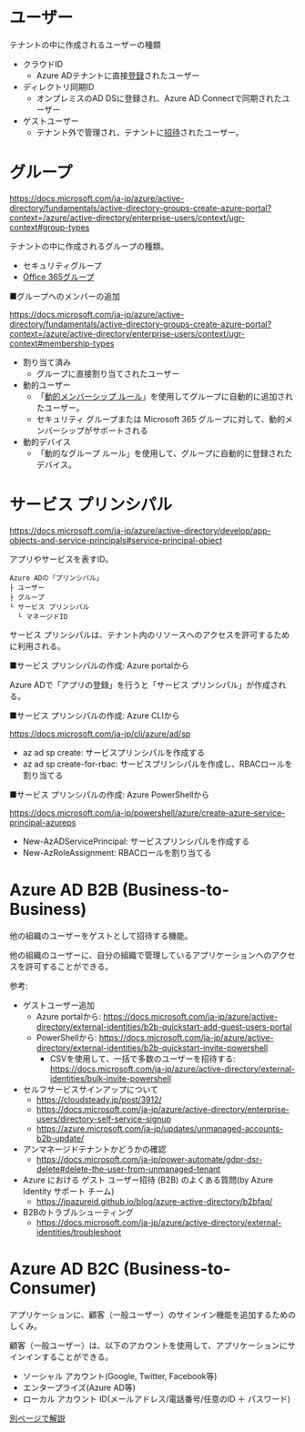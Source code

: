 
# ユーザー

テナントの中に作成されるユーザーの種類

- クラウドID
  - Azure ADテナントに直接[登録](https://docs.microsoft.com/ja-jp/azure/active-directory/fundamentals/add-users-azure-active-directory?context=/azure/active-directory/enterprise-users/context/ugr-context)されたユーザー
- ディレクトリ同期ID
  - オンプレミスのAD DSに登録され、Azure AD Connectで同期されたユーザー
- ゲストユーザー
  - テナント外で管理され、テナントに[招待](https://docs.microsoft.com/ja-jp/azure/active-directory/external-identities/b2b-quickstart-add-guest-users-portal)されたユーザー。


# グループ

https://docs.microsoft.com/ja-jp/azure/active-directory/fundamentals/active-directory-groups-create-azure-portal?context=/azure/active-directory/enterprise-users/context/ugr-context#group-types

テナントの中に作成されるグループの種類。

- セキュリティグループ
- [Office 365グループ](https://docs.microsoft.com/ja-jp/microsoft-365/admin/create-groups/office-365-groups?view=o365-worldwide)


■グループへのメンバーの追加

https://docs.microsoft.com/ja-jp/azure/active-directory/fundamentals/active-directory-groups-create-azure-portal?context=/azure/active-directory/enterprise-users/context/ugr-context#membership-types

- 割り当て済み
  - グループに直接割り当てされたユーザー
- 動的ユーザー
  - 「[動的メンバーシップ ルール](https://docs.microsoft.com/ja-jp/azure/active-directory/enterprise-users/groups-create-rule)」を使用してグループに自動的に追加されたユーザー。
  - セキュリティ グループまたは Microsoft 365 グループに対して、動的メンバーシップがサポートされる
- 動的デバイス
  - 「動的なグループ ルール」を使用して、グループに自動的に登録されたデバイス。

# サービス プリンシパル

https://docs.microsoft.com/ja-jp/azure/active-directory/develop/app-objects-and-service-principals#service-principal-object

アプリやサービスを表すID。

```
Azure ADの「プリンシパル」
├ ユーザー
├ グループ
└ サービス プリンシパル
  └ マネージドID
```

サービス プリンシパルは、テナント内のリソースへのアクセスを許可するために利用される。

■サービス プリンシパルの作成: Azure portalから

Azure ADで「アプリの登録」を行うと「サービス プリンシパル」が作成される。

■サービス プリンシパルの作成: Azure CLIから

https://docs.microsoft.com/ja-jp/cli/azure/ad/sp

- az ad sp create: サービスプリンシパルを作成する
- az ad sp create-for-rbac: サービスプリンシパルを作成し、RBACロールを割り当てる

■サービス プリンシパルの作成: Azure PowerShellから

https://docs.microsoft.com/ja-jp/powershell/azure/create-azure-service-principal-azureps

- New-AzADServicePrincipal: サービスプリンシパルを作成する
- New-AzRoleAssignment: RBACロールを割り当てる

# Azure AD B2B (Business-to-Business)

他の組織のユーザーをゲストとして招待する機能。

他の組織のユーザーに、自分の組織で管理しているアプリケーションへのアクセスを許可することができる。

参考:
- ゲストユーザー追加
  - Azure portalから: https://docs.microsoft.com/ja-jp/azure/active-directory/external-identities/b2b-quickstart-add-guest-users-portal
  - PowerShellから: https://docs.microsoft.com/ja-jp/azure/active-directory/external-identities/b2b-quickstart-invite-powershell
    - CSVを使用して、一括で多数のユーザーを招待する: https://docs.microsoft.com/ja-jp/azure/active-directory/external-identities/bulk-invite-powershell
- セルフサービスサインアップについて
  - https://cloudsteady.jp/post/3912/
  - https://docs.microsoft.com/ja-jp/azure/active-directory/enterprise-users/directory-self-service-signup
  - https://azure.microsoft.com/ja-jp/updates/unmanaged-accounts-b2b-update/
- アンマネージドテナントかどうかの確認
  - https://docs.microsoft.com/ja-jp/power-automate/gdpr-dsr-delete#delete-the-user-from-unmanaged-tenant
- Azure における ゲスト ユーザー招待 (B2B) のよくある質問(by Azure Identity サポート チーム)
  - https://jpazureid.github.io/blog/azure-active-directory/b2bfaq/
- B2Bのトラブルシューティング
  - https://docs.microsoft.com/ja-jp/azure/active-directory/external-identities/troubleshoot

# Azure AD B2C (Business-to-Consumer)

アプリケーションに、顧客（一般ユーザー）のサインイン機能を追加するためのしくみ。

顧客（一般ユーザー）は、以下のアカウントを使用して、アプリケーションにサインインすることができる。

- ソーシャル アカウント(Google, Twitter, Facebook等)
- エンタープライズ(Azure AD等)
- ローカル アカウント ID(メールアドレス/電話番号/任意のID ＋ パスワード) 

[別ページで解説](mod01-08-aad-b2c.md)

